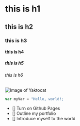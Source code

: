 # this is h1
## this is h2
### this is h3
#### this is h4
##### this is h5
###### this is h6

![Image of Yaktocat](https://octodex.github.com/images/yaktocat.png)

``` javascript
var myVar = "Hello, world!;
```
- [] Turn on Github Pages
- [] Outline my portfolio
- [] Introduce myself to the world
  
